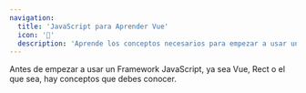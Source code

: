 ```yaml
---
navigation:
  title: 'JavaScript para Aprender Vue'
  icon: '💛'
  description: 'Aprende los conceptos necesarios para empezar a usar un framework basado en JavaScript, en este caso Vue.'
---
```


Antes de empezar a usar un Framework JavaScript, ya sea Vue, Rect o el que sea, hay conceptos que debes conocer.
